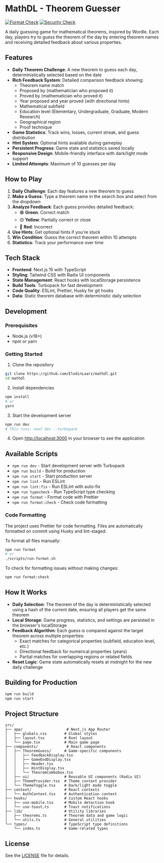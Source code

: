 # MathDL - Theorem Guesser

[![Format Check](https://github.com/ElodinLaarz/mathdl/actions/workflows/format.yml/badge.svg)](https://github.com/ElodinLaarz/mathdl/actions/workflows/format.yml)
[![Security Check](https://github.com/ElodinLaarz/mathdl/actions/workflows/security.yml/badge.svg)](https://github.com/ElodinLaarz/mathdl/actions/workflows/security.yml)

A daily guessing game for mathematical theorems, inspired by Wordle. Each day, players try to guess the theorem of the day by entering theorem names and receiving detailed feedback about various properties.

## Features

- **Daily Theorem Challenge**: A new theorem to guess each day, deterministically selected based on the date
- **Rich Feedback System**: Detailed comparison feedback showing:
  - Theorem name match
  - Proposed by (mathematician who proposed it)
  - Proved by (mathematician who proved it)
  - Year proposed and year proved (with directional hints)
  - Mathematical subfield
  - Education level (Elementary, Undergraduate, Graduate, Modern Research)
  - Geographical region
  - Proof technique
- **Game Statistics**: Track wins, losses, current streak, and guess distribution
- **Hint System**: Optional hints available during gameplay
- **Persistent Progress**: Game state and statistics saved locally
- **Responsive Design**: Mobile-friendly interface with dark/light mode support
- **Limited Attempts**: Maximum of 10 guesses per day

## How to Play

1. **Daily Challenge**: Each day features a new theorem to guess
2. **Make a Guess**: Type a theorem name in the search box and select from the dropdown
3. **Analyze Feedback**: Each guess provides detailed feedback:
   - 🟢 **Green**: Correct match
   - 🟡 **Yellow**: Partially correct or close
   - 🔴 **Red**: Incorrect
4. **Use Hints**: Get optional hints if you're stuck
5. **Win Condition**: Guess the correct theorem within 10 attempts
6. **Statistics**: Track your performance over time

## Tech Stack

- **Frontend**: Next.js 15 with TypeScript
- **Styling**: Tailwind CSS with Radix UI components
- **State Management**: React hooks with localStorage persistence
- **Build Tools**: Turbopack for fast development
- **Code Quality**: ESLint, Prettier, Husky for git hooks
- **Data**: Static theorem database with deterministic daily selection

## Development

### Prerequisites

- Node.js (v18+)
- npm or yarn

### Getting Started

1. Clone the repository

```bash
git clone https://github.com/ElodinLaarz/mathdl.git
cd mathdl
```

2. Install dependencies

```bash
npm install
# or
yarn
```

3. Start the development server

```bash
npm run dev
# This runs: next dev --turbopack
```

4. Open [http://localhost:3000](http://localhost:3000) in your browser to see the application

## Available Scripts

- `npm run dev` - Start development server with Turbopack
- `npm run build` - Build for production
- `npm run start` - Start production server
- `npm run lint` - Run ESLint
- `npm run lint:fix` - Run ESLint with auto-fix
- `npm run typecheck` - Run TypeScript type checking
- `npm run format` - Format code with Prettier
- `npm run format:check` - Check code formatting

### Code Formatting

The project uses Prettier for code formatting. Files are automatically formatted on commit using Husky and lint-staged.

To format all files manually:

```bash
npm run format
# or
./scripts/run-format.sh
```

To check for formatting issues without making changes:

```bash
npm run format:check
```

## How It Works

- **Daily Selection**: The theorem of the day is deterministically selected using a hash of the current date, ensuring all players get the same theorem
- **Local Storage**: Game progress, statistics, and settings are persisted in the browser's localStorage
- **Feedback Algorithm**: Each guess is compared against the target theorem across multiple properties:
  - Exact matches for categorical properties (subfield, education level, etc.)
  - Directional feedback for numerical properties (years)
  - Partial matches for overlapping regions or related fields
- **Reset Logic**: Game state automatically resets at midnight for the new daily challenge

## Building for Production

```bash
npm run build
npm run start
```

## Project Structure

```
src/
├── app/                    # Next.js App Router
│   ├── globals.css        # Global styles
│   ├── layout.tsx         # Root layout
│   └── page.tsx           # Main game page
├── components/             # React components
│   ├── TheoremGuess/      # Game-specific components
│   │   ├── FeedbackDisplay.tsx
│   │   ├── GameEndDisplay.tsx
│   │   ├── Header.tsx
│   │   ├── HintDisplay.tsx
│   │   └── TheoremCombobox.tsx
│   ├── ui/                # Reusable UI components (Radix UI)
│   ├── ThemeProvider.tsx  # Theme context provider
│   └── ThemeToggle.tsx    # Dark/light mode toggle
├── context/               # React contexts
│   └── AuthContext.tsx    # Authentication context
├── hooks/                 # Custom React hooks
│   ├── use-mobile.tsx     # Mobile detection hook
│   └── use-toast.ts       # Toast notifications
├── lib/                   # Utility libraries
│   ├── theorems.ts        # Theorem data and game logic
│   └── utils.ts           # General utilities
└── types/                 # TypeScript type definitions
    └── index.ts           # Game-related types
```

## License

See the [LICENSE](LICENSE) file for details.
